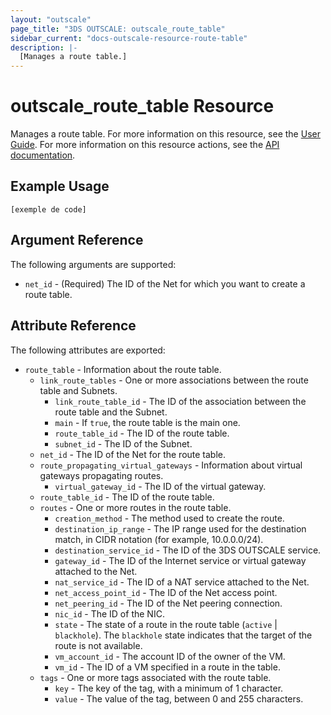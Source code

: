 ```yaml
---
layout: "outscale"
page_title: "3DS OUTSCALE: outscale_route_table"
sidebar_current: "docs-outscale-resource-route-table"
description: |-
  [Manages a route table.]
---
```


# outscale_route_table Resource

Manages a route table.
For more information on this resource, see the [User Guide](https://wiki.outscale.net/display/EN/About+Route+Tables).
For more information on this resource actions, see the [API documentation](https://docs-beta.outscale.com/#3ds-outscale-api-routetable).

## Example Usage

```hcl
[exemple de code]
```

## Argument Reference

The following arguments are supported:

* `net_id` - (Required) The ID of the Net for which you want to create a route table.

## Attribute Reference

The following attributes are exported:

* `route_table` - Information about the route table.
  * `link_route_tables` - One or more associations between the route table and Subnets.
    * `link_route_table_id` - The ID of the association between the route table and the Subnet.
    * `main` - If `true`, the route table is the main one.
    * `route_table_id` - The ID of the route table.
    * `subnet_id` - The ID of the Subnet.
  * `net_id` - The ID of the Net for the route table.
  * `route_propagating_virtual_gateways` - Information about virtual gateways propagating routes.
    * `virtual_gateway_id` - The ID of the virtual gateway.
  * `route_table_id` - The ID of the route table.
  * `routes` - One or more routes in the route table.
    * `creation_method` - The method used to create the route.
    * `destination_ip_range` - The IP range used for the destination match, in CIDR notation (for example, 10.0.0.0/24).
    * `destination_service_id` - The ID of the 3DS OUTSCALE service.
    * `gateway_id` - The ID of the Internet service or virtual gateway attached to the Net.
    * `nat_service_id` - The ID of a NAT service attached to the Net.
    * `net_access_point_id` - The ID of the Net access point.
    * `net_peering_id` - The ID of the Net peering connection.
    * `nic_id` - The ID of the NIC.
    * `state` - The state of a route in the route table (`active` \| `blackhole`). The `blackhole` state indicates that the target of the route is not available.
    * `vm_account_id` - The account ID of the owner of the VM.
    * `vm_id` - The ID of a VM specified in a route in the table.
  * `tags` - One or more tags associated with the route table.
    * `key` - The key of the tag, with a minimum of 1 character.
    * `value` - The value of the tag, between 0 and 255 characters.
